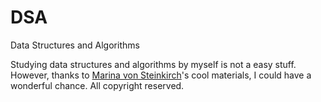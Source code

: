 # DSA
Data Structures and Algorithms

Studying data structures and algorithms by myself is not a easy stuff.
However, thanks to [Marina von Steinkirch](http://www.astro.sunysb.edu/steinkirch/#home)'s cool materials, I could have a wonderful chance.
All copyright reserved.
